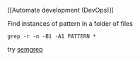 [[Automate development (DevOps)]]

Find instances of pattern in a folder of files
```
grep -r -n -B1 -A1 PATTERN *
```
try [semgrep](https://semgrep.dev/)